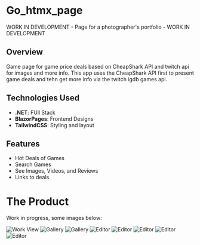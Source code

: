 # Go_htmx_page

WORK IN DEVELOPMENT - Page for a photographer's portfolio - WORK IN DEVELOPMENT

## Overview

Game page for game price deals based on CheapShark API and twitch api for images and more info.
This app uses the CheapShark API first to present game deals and tehn get more info via the twitch igdb games api.

## Technologies Used

- **.NET**: FUll Stack
- **BlazorPages**: Frontend Designs
- **TailwindCSS**: Styling and layout

## Features

- Hot Deals of Games
- Search Games
- See Images, Videos, and Reviews
- Links to deals

# The Product

Work in progress, some images below:

<div>
  <img src="imagesReadme/insertFirstWork.PNG" alt="Work View"/>
  <img src="imagesReadme/worksView.PNG" alt="Gallery"/>
  <img src="imagesReadme/galleryUpload.PNG" alt="Gallery"/>
  <img src="imagesReadme/GalleryEdit.PNG" alt="Editor"/>
  <img src="imagesReadme/MobileView.PNG" alt="Editor"/>
  <img src="imagesReadme/Mobile2.PNG" alt="Editor"/>
  <img src="imagesReadme/Modal.PNG" alt="Editor"/>
  <img src="imagesReadme/Delete.PNG" alt="Editor"/>

</div>
